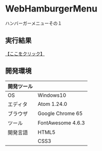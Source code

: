 # WebHamburgerMenu
ハンバーガーメニューその１

## 実行結果
[【ここをクリック】](https://xekid78.github.io/WebHamburgerMenu/)
  
## 開発環境
| 開発ツール |  |
|:-|:-|
| OS | Windows10 |
| エディタ | Atom 1.24.0 |
| ブラウザ | Google Chrome 65 |
| ツール | FontAwesome 4.6.3 |
| 開発言語 | HTML5 |
| | CSS3 |
